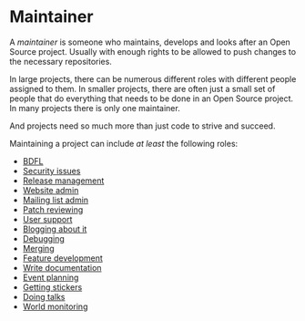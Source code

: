 # Maintainer

A *maintainer* is someone who maintains, develops and looks after an Open
Source project. Usually with enough rights to be allowed to push changes to
the necessary repositories.

In large projects, there can be numerous different roles with different people
assigned to them. In smaller projects, there are often just a small set of
people that do everything that needs to be done in an Open Source project. In
many projects there is only one maintainer.

And projects need so much more than just code to strive and succeed.

Maintaining a project can include *at least* the following roles:

 * [BDFL](maintain/bdfl.md)
 * [Security issues](maintain/security.md)
 * [Release management](maintain/release.md)
 * [Website admin](maintain/website.md)
 * [Mailing list admin](maintain/mailinglist.md)
 * [Patch reviewing](maintain/review.md)
 * [User support](maintain/usersupport.md)
 * [Blogging about it](maintain/blogging.md)
 * [Debugging](maintain/debugging.md)
 * [Merging](maintain/merging.md)
 * [Feature development](maintain/features.md)
 * [Write documentation](maintain/docs.md)
 * [Event planning](maintain/events.md)
 * [Getting stickers](maintain/stickers.md)
 * [Doing talks](maintain/talks.md)
 * [World monitoring](maintain/worldmonitor.md)

